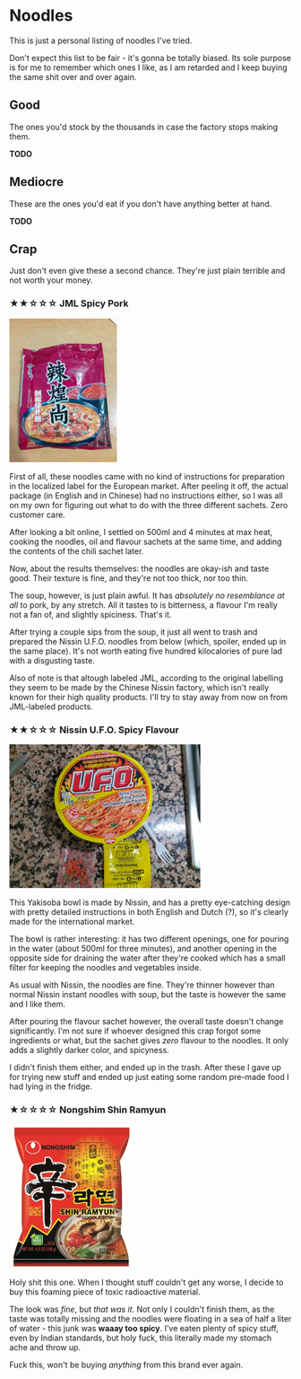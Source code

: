 ---
---

Noodles
=======

This is just a personal listing of noodles I've tried.

Don't expect this list to be fair - it's gonna be totally biased. Its sole purpose is for me to remember which ones I like, as I am retarded and I keep buying the same shit over and over again.

Good
----

The ones you'd stock by the thousands in case the factory stops making them.

**TODO**

Mediocre
--------

These are the ones you'd eat if you don't have anything better at hand.

**TODO**

Crap 
--------

Just don't even give these a second chance. They're just plain terrible and not worth your money.

### ★★☆☆☆ JML Spicy Pork

![Packaging](jml_spicy_pork.jpg)

First of all, these noodles came with no kind of instructions for preparation in the localized label for the European market. After peeling it off, the actual package (in English and in Chinese) had no instructions either, so I was all on my own for figuring out what to do with the three different sachets. Zero customer care.

After looking a bit online, I settled on 500ml and 4 minutes at max heat, cooking the noodles, oil and flavour sachets at the same time, and adding the contents of the chili sachet later.

Now, about the results themselves: the noodles are okay-ish and taste good. Their texture is fine, and they're not too thick, nor too thin.

The soup, however, is just plain awful. It has _absolutely no resemblance at all_ to pork, by any stretch. All it tastes to is bitterness, a flavour I'm really not a fan of, and slightly spiciness. That's it.

After trying a couple sips from the soup, it just all went to trash and prepared the Nissin U.F.O. noodles from below (which, spoiler, ended up in the same place). It's not worth eating five hundred kilocalories of pure lad with a disgusting taste.

Also of note is that altough labeled JML, according to the original labelling they seem to be made by the Chinese Nissin factory, which isn't really known for their high quality products. I'll try to stay away from now on from JML-labeled products.

### ★★☆☆☆ Nissin U.F.O. Spicy Flavour

![Packaging](nissin_ufo_spicy_yakisoba.jpg)

This Yakisoba bowl is made by Nissin, and has a pretty eye-catching design with pretty detailed instructions in both English and Dutch (?), so it's clearly made for the international market.

The bowl is rather interesting: it has two different openings, one for pouring in the water (about 500ml for three minutes), and another opening in the opposite side for draining the water after they're cooked which has a small filter for keeping the noodles and vegetables inside.

As usual with Nissin, the noodles are fine. They're thinner however than normal Nissin instant noodles with soup, but the taste is however the same and I like them.

After pouring the flavour sachet however, the overall taste doesn't change significantly. I'm not sure if whoever designed this crap forgot some ingredients or what, but the sachet gives _zero_ flavour to the noodles. It only adds a slightly darker color, and spicyness.

I didn't finish them either, and ended up in the trash. After these I gave up for trying new stuff and ended up just eating some random pre-made food I had lying in the fridge.

### ★☆☆☆☆ Nongshim Shin Ramyun

![Packaging](nongshim_shin_ramyun.jpg)

Holy shit this one. When I thought stuff couldn't get any worse, I decide to buy this foaming piece of toxic radioactive material.

The look was _fine_, but _that was it_. Not only I couldn't finish them, as the taste was totally missing and the noodles were floating in a sea of half a liter of water - this junk was **waaay too spicy**. I've eaten plenty of spicy stuff, even by Indian standards, but holy fuck, this literally made my stomach ache and throw up.

Fuck this, won't be buying _anything_ from this brand ever again.
